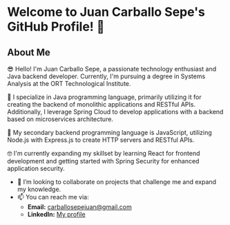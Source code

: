 # Welcome to Juan Carballo Sepe's GitHub Profile! 👋

## About Me
😎 Hello! I'm Juan Carballo Sepe, a passionate technology enthusiast and Java backend developer. Currently, I'm pursuing a degree in Systems Analysis at the ORT Technological Institute.

🚀 I specialize in Java programming language, primarily utilizing it for creating the backend of monolithic applications and RESTful APIs. Additionally, I leverage Spring Cloud to develop applications with a backend based on microservices architecture.

🤖 My secondary backend programming language is JavaScript, utilizing Node.js with Express.js to create HTTP servers and RESTful APIs.

🤓 I'm currently expanding my skillset by learning React for frontend development and getting started with Spring Security for enhanced application security.

- 💞️ I’m looking to collaborate on projects that challenge me and expand my knowledge.
- 📫 You can reach me via:
  - **Email:** [carballosepejuan@gmail.com](mailto:carballosepejuan@gmail.com)
  - **LinkedIn:** [My profile](https://www.linkedin.com/in/juan-carballo-sepe/)
